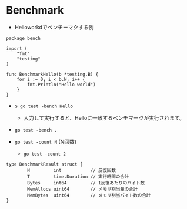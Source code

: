 # Benchmark

- Helloworkdでベンチーマクする例
```
package bench

import (
	"fmt"
	"testing"
)

func BenchmarkHello(b *testing.B) {
	for i := 0; i < b.N; i++ {
		fmt.Println("Hello world")
	}
}
```

- `$ go test -bench Hello`
  - 入力して実行すると、Helloに一致するベンチマークが実行されます。
- `go test -bench .`

- `go test -count N` (N回数)
  - `go test -count 2`



```
type BenchmarkResult struct {
        N         int           // 反復回数
        T         time.Duration // 実行時間の合計
        Bytes     int64         // 1反復あたりのバイト数
        MemAllocs uint64        // メモリ割当量の合計
        MemBytes  uint64        // メモリ割当バイト数の合計
}
```
